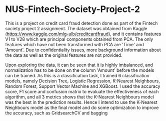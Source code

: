 # NUS-Fintech-Society-Project-2
This is a project on credit card fraud detection done as part of the Fintech society project 2 assignment. The dataset was obtained from Kaggle (https://www.kaggle.com/mlg-ulb/creditcardfraud), and it contains features V1 to V28 which are principal components obtained from PCA. The only features which have not been transformed with PCA are 'Time' and 'Amount'. Due to confidentiality issues, more background information about the data as well as the original features are not provided. 

Upon exploring the data, it can be seen that it is highly imbalanced, and normalization has to be done on the column 'Amount' before the models can be trained. As this is a classification task, I trained 6 classification models, namely Decision Tree, Logistic Regression, K-Nearest Neighbours, Random Forest, Support Vector Machine and XGBoost. I used the accuracy score, F1 score and confusion matrix to evaluate the effectiveness of each algorithm, and all 3 metrics shows that the K-Nearest Neighbours model was the best in the prediction results. Hence I intend to use the K-Nearest Neighbours model as the final model and do some optimization to improve the accuracy, such as GridsearchCV and bagging 
